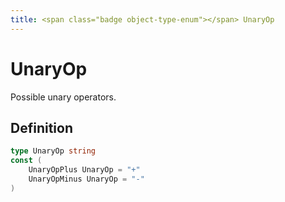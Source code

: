```yaml
---
title: <span class="badge object-type-enum"></span> UnaryOp
---
```

# <span class="badge object-type-enum"></span> UnaryOp

Possible unary operators.

## Definition

```go
type UnaryOp string
const (
	UnaryOpPlus UnaryOp = "+"
	UnaryOpMinus UnaryOp = "-"
)

```
